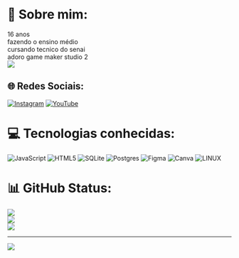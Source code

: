 # 💫 Sobre mim:
16 anos<br>fazendo o ensino médio<br>cursando tecnico do senai<br>adoro game  maker studio 2<br>
![](https://encrypted-tbn0.gstatic.com/images?q=tbn:ANd9GcSZGNGAqyPZSX3-BLXl4JUhCWysLDrJ8q9xrw&usqp=CAU)


## 🌐 Redes Sociais:
[![Instagram](https://img.shields.io/badge/Instagram-%23E4405F.svg?logo=Instagram&logoColor=white)](https://instagram.com/joao66177) [![YouTube](https://img.shields.io/badge/YouTube-%23FF0000.svg?logo=YouTube&logoColor=white)](https://youtube.com/@UCnZMcz-QQHsgorTox7u3K5Q) 

# 💻 Tecnologias conhecidas:
![JavaScript](https://img.shields.io/badge/javascript-%23323330.svg?style=for-the-badge&logo=javascript&logoColor=%23F7DF1E) ![HTML5](https://img.shields.io/badge/html5-%23E34F26.svg?style=for-the-badge&logo=html5&logoColor=white) ![SQLite](https://img.shields.io/badge/sqlite-%2307405e.svg?style=for-the-badge&logo=sqlite&logoColor=white) ![Postgres](https://img.shields.io/badge/postgres-%23316192.svg?style=for-the-badge&logo=postgresql&logoColor=white) 	![Figma](https://img.shields.io/badge/figma-%23F24E1E.svg?style=for-the-badge&logo=figma&logoColor=white) ![Canva](https://img.shields.io/badge/Canva-%2300C4CC.svg?style=for-the-badge&logo=Canva&logoColor=white) ![LINUX](https://img.shields.io/badge/Linux-FCC624?style=for-the-badge&logo=linux&logoColor=black)
# 📊 GitHub Status:
![](https://github-readme-stats.vercel.app/api?username=jprime617&theme=tokyonight&hide_border=true&include_all_commits=false&count_private=false)<br/>
![](https://github-readme-streak-stats.herokuapp.com/?user=jprime617&theme=tokyonight&hide_border=true)<br/>
![](https://github-readme-stats.vercel.app/api/top-langs/?username=jprime617&theme=tokyonight&hide_border=true&include_all_commits=false&count_private=false&layout=compact)



---
[![](https://visitcount.itsvg.in/api?id=jprime617&icon=0&color=9)](https://visitcount.itsvg.in)

<!-- Proudly created with GPRM ( https://gprm.itsvg.in ) -->
